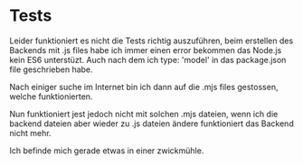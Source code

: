 
# Tests

Leider funktioniert es nicht die Tests richtig auszuführen, beim erstellen des Backends mit .js files habe ich immer einen error bekommen das Node.js kein ES6 unterstüzt. Auch nach dem ich type: 'model' in das package.json file geschrieben habe.

Nach einiger suche im Internet bin ich dann auf die .mjs files gestossen, welche funktionierten. 

Nun funktioniert jest jedoch nicht mit solchen .mjs dateien, wenn ich die backend dateien aber wieder zu .js dateien ändere funktioniert das Backend nicht mehr.

Ich befinde mich gerade etwas in einer zwickmühle.